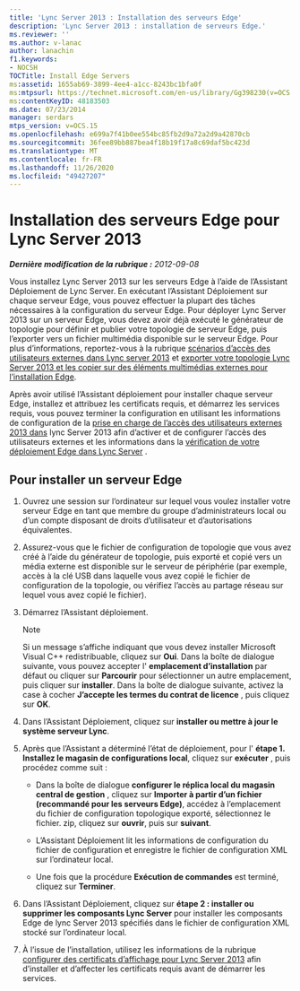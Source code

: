 ```yaml
---
title: 'Lync Server 2013 : Installation des serveurs Edge'
description: 'Lync Server 2013 : installation de serveurs Edge.'
ms.reviewer: ''
ms.author: v-lanac
author: lanachin
f1.keywords:
- NOCSH
TOCTitle: Install Edge Servers
ms:assetid: 1655ab69-3899-4ee4-a1cc-8243bc1bfa0f
ms:mtpsurl: https://technet.microsoft.com/en-us/library/Gg398230(v=OCS.15)
ms:contentKeyID: 48183503
ms.date: 07/23/2014
manager: serdars
mtps_version: v=OCS.15
ms.openlocfilehash: e699a7f41b0ee554bc85fb2d9a72a2d9a42870cb
ms.sourcegitcommit: 36fee89bb887bea4f18b19f17a8c69daf5bc423d
ms.translationtype: MT
ms.contentlocale: fr-FR
ms.lasthandoff: 11/26/2020
ms.locfileid: "49427207"
---
```

# <a name="install-edge-servers-for-lync-server-2013"></a>Installation des serveurs Edge pour Lync Server 2013

<div data-xmlns="http://www.w3.org/1999/xhtml">

<div class="topic" data-xmlns="http://www.w3.org/1999/xhtml" data-msxsl="urn:schemas-microsoft-com:xslt" data-cs="https://msdn.microsoft.com/">

<div data-asp="https://msdn2.microsoft.com/asp">



</div>

<div id="mainSection">

<div id="mainBody">

<span> </span>

_**Dernière modification de la rubrique :** 2012-09-08_

Vous installez Lync Server 2013 sur les serveurs Edge à l’aide de l’Assistant Déploiement de Lync Server. En exécutant l’Assistant Déploiement sur chaque serveur Edge, vous pouvez effectuer la plupart des tâches nécessaires à la configuration du serveur Edge. Pour déployer Lync Server 2013 sur un serveur Edge, vous devez avoir déjà exécuté le générateur de topologie pour définir et publier votre topologie de serveur Edge, puis l’exporter vers un fichier multimédia disponible sur le serveur Edge. Pour plus d’informations, reportez-vous à la rubrique [scénarios d’accès des utilisateurs externes dans Lync server 2013](lync-server-2013-scenarios-for-external-user-access.md) et [exporter votre topologie Lync Server 2013 et les copier sur des éléments multimédias externes pour l’installation Edge](lync-server-2013-export-your-topology-and-copy-it-to-external-media-for-edge-installation.md).

Après avoir utilisé l’Assistant déploiement pour installer chaque serveur Edge, installez et attribuez les certificats requis, et démarrez les services requis, vous pouvez terminer la configuration en utilisant les informations de configuration de la [prise en charge de l’accès des utilisateurs externes 2013 dans](lync-server-2013-configuring-support-for-external-user-access.md) lync Server 2013 afin d’activer et de configurer l’accès des utilisateurs externes et les informations dans la [vérification de votre déploiement Edge dans Lync Server](lync-server-2013-verifying-your-edge-deployment.md) .

<div>

## <a name="to-install-an-edge-server"></a>Pour installer un serveur Edge

1.  Ouvrez une session sur l’ordinateur sur lequel vous voulez installer votre serveur Edge en tant que membre du groupe d’administrateurs local ou d’un compte disposant de droits d’utilisateur et d’autorisations équivalentes.

2.  Assurez-vous que le fichier de configuration de topologie que vous avez créé à l’aide du générateur de topologie, puis exporté et copié vers un média externe est disponible sur le serveur de périphérie (par exemple, accès à la clé USB dans laquelle vous avez copié le fichier de configuration de la topologie, ou vérifiez l’accès au partage réseau sur lequel vous avez copié le fichier).

3.  Démarrez l’Assistant déploiement.
    
    <div>
    

    > [!NOTE]  
    > Si un message s’affiche indiquant que vous devez installer Microsoft Visual C++ redistribuable, cliquez sur <STRONG>Oui</STRONG>. Dans la boîte de dialogue suivante, vous pouvez accepter l' <STRONG>emplacement d’installation</STRONG> par défaut ou cliquer sur <STRONG>Parcourir</STRONG> pour sélectionner un autre emplacement, puis cliquer sur <STRONG>installer</STRONG>. Dans la boîte de dialogue suivante, activez la case à cocher <STRONG>J’accepte les termes du contrat de licence</STRONG> , puis cliquez sur <STRONG>OK</STRONG>.

    
    </div>

4.  Dans l’Assistant Déploiement, cliquez sur **installer ou mettre à jour le système serveur Lync**.

5.  Après que l’Assistant a déterminé l’état de déploiement, pour l' **étape 1. Installez le magasin de configurations local**, cliquez sur **exécuter** , puis procédez comme suit :
    
      - Dans la boîte de dialogue **configurer le réplica local du magasin central de gestion** , cliquez sur **Importer à partir d’un fichier (recommandé pour les serveurs Edge)**, accédez à l’emplacement du fichier de configuration topologique exporté, sélectionnez le fichier. zip, cliquez sur **ouvrir**, puis sur **suivant**.
    
      - L’Assistant Déploiement lit les informations de configuration du fichier de configuration et enregistre le fichier de configuration XML sur l’ordinateur local.
    
      - Une fois que la procédure **Exécution de commandes** est terminé, cliquez sur **Terminer**.

6.  Dans l’Assistant Déploiement, cliquez sur **étape 2 : installer ou supprimer les composants Lync Server** pour installer les composants Edge de lync Server 2013 spécifiés dans le fichier de configuration XML stocké sur l’ordinateur local.

7.  À l’issue de l’installation, utilisez les informations de la rubrique [configurer des certificats d’affichage pour Lync Server 2013](lync-server-2013-set-up-edge-certificates.md) afin d’installer et d’affecter les certificats requis avant de démarrer les services.

</div>

</div>

<span> </span>

</div>

</div>

</div>

